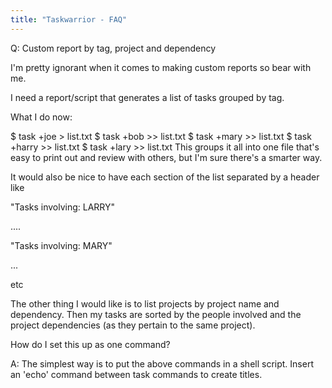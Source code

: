```yaml
---
title: "Taskwarrior - FAQ"
---
```


Q: Custom report by tag, project and dependency

I'm pretty ignorant when it comes to making custom reports so bear with me.

I need a report/script that generates a list of tasks grouped by tag.

What I do now:

$ task +joe > list.txt
$ task +bob >> list.txt
$ task +mary >> list.txt
$ task +harry >> list.txt
$ task +lary >> list.txt
This groups it all into one file that's easy to print out and review with others, but I'm sure there's a smarter way.

It would also be nice to have each section of the list separated by a header like

"Tasks involving: LARRY"

....

"Tasks involving: MARY"

...

etc

 

The other thing I would like is to list projects by project name and dependency.
Then my tasks are sorted by the people involved and the project dependencies (as they pertain to the same project).

 

How do I set this up as one command?

A: The simplest way is to put the above commands in a shell script.
Insert an 'echo' command between task commands to create titles.

